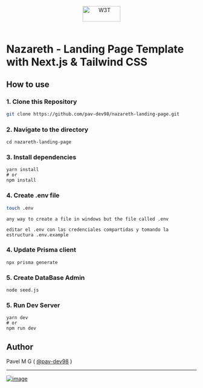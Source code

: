<p align="center">
 <a href="https://web3templates.com/?ref=nextly_github_logo">
 <img src="https://user-images.githubusercontent.com/1884712/132941531-0fdd7acf-47ca-424e-b77f-1fab2e372a37.png" alt="W3T" width="100" height="41"/>
 </a> 
 <br>
 <br>
</p>

# Nazareth - Landing Page Template with Next.js & Tailwind CSS

## How to use

### 1\. Clone this Repository

```bash
git clone https://github.com/pav-dev98/nazareth-landing-page.git
```

### 2\. Navigate to the directory

```
cd nazareth-landing-page
```

### 3\. Install dependencies

```
yarn install
# or
npm install
```
### 4\. Create .env file

```bash
touch .env
```
```or#
any way to create a file in windows but the file called .env
```

```
editar el .env con las credenciales compartidas y tomando la estructura .env.example
```
### 4\. Update Prisma client

```
npx prisma generate
```

### 5\. Create DataBase Admin

```
node seed.js
```

### 5\. Run Dev Server

```
yarn dev
# or
npm run dev
```

## Author

Pavel M G ( [@pav-dev98](https://github.com/pav-dev98) )

---

[![image](https://www.datocms-assets.com/31049/1618983297-powered-by-vercel.svg)](https://vercel.com/?utm_source=web3templates&utm_campaign=oss)




